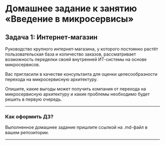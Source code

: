 # Домашнее задание к занятию «Введение в микросервисы»

## Задача 1: Интернет-магазин

Руководство крупного интернет-магазина, у которого постоянно растёт пользовательская база и количество заказов, рассматривает возможность переделки своей внутренней ИТ-системы на основе микросервисов. 

Вас пригласили в качестве консультанта для оценки целесообразности перехода на микросервисную архитектуру. 

Опишите, какие выгоды может получить компания от перехода на микросервисную архитектуру и какие проблемы необходимо будет решить в первую очередь.

---

### Как оформить ДЗ?

Выполненное домашнее задание пришлите ссылкой на .md-файл в вашем репозитории.

---
